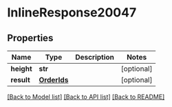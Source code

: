 # InlineResponse20047

## Properties
Name | Type | Description | Notes
------------ | ------------- | ------------- | -------------
**height** | **str** |  | [optional] 
**result** | [**OrderIds**](OrderIds.md) |  | [optional] 

[[Back to Model list]](../README.md#documentation-for-models) [[Back to API list]](../README.md#documentation-for-api-endpoints) [[Back to README]](../README.md)


